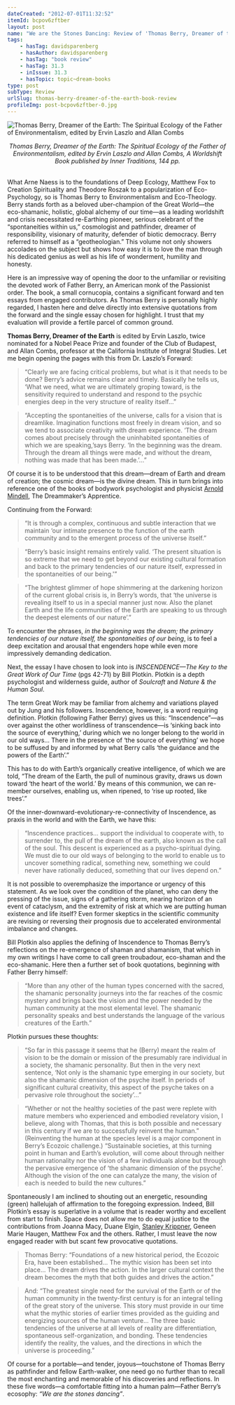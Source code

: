```yaml
---
dateCreated: "2012-07-01T11:32:52"
itemId: bcpov6zftber
layout: post
name: "We are the Stones Dancing: Review of 'Thomas Berry, Dreamer of the Earth'"
tags:
    - hasTag: davidsparenberg
    - hasAuthor: davidsparenberg
    - hasTag: "book review"
    - hasTag: 31.3
    - inIssue: 31.3
    - hasTopic: topic~dream-books
type: post
subType: Review
urlSlug: thomas-berry-dreamer-of-the-earth-book-review
profileImg: post-bcpov6zftber-0.jpg
---
```


![Thomas Berry, Dreamer of the Earth: The Spiritual Ecology of the Father of Environmentalism, edited by Ervin Laszlo and Allan Combs](../images/post-bcpov6zftber-0.jpg)

<!--nopreview--><div style="text-align:center"><i>Thomas Berry, Dreamer of the Earth: The Spiritual Ecology of the Father of Environmentalism, edited by Ervin Laszlo and Allan Combs, A Worldshift Book published by Inner Traditions, 144 pp.</i></div><!--/nopreview-->
<br>

What Arne Naess is to the foundations of Deep Ecology, Matthew Fox to Creation Spirituality and Theodore Roszak to a popularization of Eco-Psychology, so is Thomas Berry to Environmentalism and Eco-Theology. Berry stands forth as a beloved uber-champion of the Great World—the eco-shamanic, holistic, global alchemy of our time—as a leading worldshift and crisis necessitated re-Earthing pioneer, serious celebrant of the “spontaneities within us,” cosmologist and pathfinder, dreamer of responsibility, visionary of maturity, defender of biotic democracy. Berry referred to himself as a “geotheologian.” This volume not only showers accolades on the subject but shows how easy it is to love the man through his dedicated genius as well as his life of wonderment, humility and honesty.

Here is an impressive way of opening the door to the unfamiliar or revisiting the devoted work of Father Berry, an American monk of the Passionist order. The book, a small cornucopia, contains a significant forward and ten essays from engaged contributors. As Thomas Berry is personally highly regarded, I hasten here and delve directly into extensive quotations from the forward and the single essay chosen for highlight. I trust that my evaluation will provide a fertile parcel of common ground.

**Thomas Berry, Dreamer of the Earth** is edited by Ervin Laszlo, twice nominated for a Nobel Peace Prize and founder of the Club of Budapest, and Allan Combs, professor at the California Institute of Integral Studies. Let me begin opening the pages with this from Dr. Laszlo’s Forward:

> “Clearly we are facing critical problems, but what is it that needs to be done? Berry’s advice remains clear and timely. Basically he tells us, ‘What we need, what we are ultimately groping toward, is the sensitivity required to understand and respond to the psychic energies deep in the very structure of reality itself…”

> “Accepting the spontaneities of the universe, calls for a vision that is dreamlike. Imagination functions most freely in dream vision, and so we tend to associate creativity with dream experience. ‘The dream comes about precisely through the uninhabited spontaneities of which we are speaking,’says Berry. ‘In the beginning was the dream. Through the dream all things were made, and without the dream, nothing was made that has been made.’…”

Of course it is to be understood that this dream—dream of Earth and dream of creation; the cosmic dream—is the divine dream. This in turn brings into reference one of the books of bodywork psychologist and physicist [Arnold Mindell](../@arnoldmindell), The Dreammaker’s Apprentice.

Continuing from the Forward:

> “It is through a complex, continuous and subtle interaction that we maintain ‘our intimate presence to the function of the earth community and to the emergent process of the universe itself.”

> “Berry’s basic insight remains entirely valid. ‘The present situation is so extreme that we need to get beyond our existing cultural formation and back to the primary tendencies of our nature itself, expressed in the spontaneities of our being.'”

> “The brightest glimmer of hope shimmering at the darkening horizon of the current global crisis is, in Berry’s words, that ‘the universe is revealing itself to us in a special manner just now. Also the planet Earth and the life communities of the Earth are speaking to us through the deepest elements of our nature’.”

To encounter the phrases, _in the beginning was the dream; the primary tendencies of our nature itself, the spontaneities of our being_, is to feel a deep excitation and arousal that engenders hope while even more impressively demanding dedication.

Next, the essay I have chosen to look into is _INSCENDENCE—The Key to the Great Work of Our Time_ (pgs 42-71) by Bill Plotkin. Plotkin is a depth psychologist and wilderness guide, author of _Soulcraft_ and _Nature & the Human Soul_.

The term Great Work may be familiar from alchemy and variations played out by Jung and his followers. Inscendence, however, is a word requiring definition. Plotkin (following Father Berry) gives us this: “Inscendence”—as over against the other worldliness of transcendence—is ‘sinking back into the source of everything,’ during which we no longer belong to the world in our old ways… There in the presence of ‘the source of everything’ we hope to be suffused by and informed by what Berry calls ‘the guidance and the powers of the Earth’.”

This has to do with Earth’s organically creative intelligence, of which we are told, “The dream of the Earth, the pull of numinous gravity, draws us down toward ‘the heart of the world.’ By means of this communion, we can re-member ourselves, enabling us, when ripened, to ‘rise up rooted, like trees’.”

Of the inner-downward-evolutionary-re-connectivity of Inscendence, as praxis in the world and with the Earth, we have this:

> “Inscendence practices… support the individual to cooperate with, to surrender to, the pull of the dream of the earth, also known as the call of the soul. This descent is experienced as a psycho-spiritual dying. We must die to our old ways of belonging to the world to enable us to uncover something radical, something new, something we could never have rationally deduced, something that our lives depend on.”

It is not possible to overemphasize the importance or urgency of this statement. As we look over the condition of the planet, who can deny the pressing of the issue, signs of a gathering storm, nearing horizon of an event of cataclysm, and the extremity of risk at which we are putting human existence and life itself? Even former skeptics in the scientific community are revising or reversing their prognosis due to accelerated environmental imbalance and changes.

Bill Plotkin also applies the defining of Inscendence to Thomas Berry’s reflections on the re-emergence of shaman and shamanism, that which in my own writings I have come to call green troubadour, eco-shaman and the eco-shamanic. Here then a further set of book quotations, beginning with Father Berry himself:

> “More than any other of the human types concerned with the sacred, the shamanic personality journeys into the far reaches of the cosmic mystery and brings back the vision and the power needed by the human community at the most elemental level. The shamanic personality speaks and best understands the language of the various creatures of the Earth.”

Plotkin pursues these thoughts:

> “So far in this passage it seems that he (Berry) meant the realm of vision to be the domain or mission of the presumably rare individual in a society, the shamanic personality. But then in the very next sentence, ‘Not only is the shamanic type emerging in our society, but also the shamanic dimension of the psyche itself. In periods of significant cultural creativity, this aspect of the psyche takes on a pervasive role throughout the society’…”

> “Whether or not the healthy societies of the past were replete with mature members who experienced and embodied revelatory vision, I believe, along with Thomas, that this is both possible and necessary in this century if we are to successfully reinvent the human.” (Reinventing the human at the species level is a major component in Berry’s Ecozoic challenge.) “Sustainable societies, at this turning point in human and Earth’s evolution, will come about through neither human rationality nor the vision of a few individuals alone but through the pervasive emergence of ‘the shamanic dimension of the psyche’. Although the vision of the one can catalyze the many, the vision of each is needed to build the new cultures.”

Spontaneously I am inclined to shouting out an energetic, resounding (green) hallelujah of affirmation to the foregoing expression. Indeed, Bill Plotkin’s essay is superlative in a volume that is reader worthy and excellent from start to finish. Space does not allow me to do equal justice to the contributions from Joanna Macy, Duane Elgin, [Stanley Krippner](../@stanleykrippner), Geneen Marie Haugen, Matthew Fox and the others. Rather, I must leave the now engaged reader with but scant few provocative quotations.

> Thomas Berry: “Foundations of a new historical period, the Ecozoic Era, have been established… The mythic vision has been set into place… The dream drives the action. In the larger cultural context the dream becomes the myth that both guides and drives the action.”

> And: “The greatest single need for the survival of the Earth or of the human community in the twenty-first century is for an integral telling of the great story of the universe. This story must provide in our time what the mythic stories of earlier times provided as the guiding and energizing sources of the human venture… The three basic tendencies of the universe at all levels of reality are differentiation, spontaneous self-organization, and bonding. These tendencies identify the reality, the values, and the directions in which the universe is proceeding.”

Of course for a portable—and tender, joyous—touchstone of Thomas Berry as pathfinder and fellow Earth-walker, one need go no further than to recall the most enchanting and memorable of his discoveries and reflections. In these five words—a comfortable fitting into a human palm—Father Berry’s ecosophy: _“We are the stones dancing”_.
